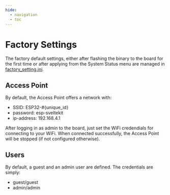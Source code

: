 ```yaml
---
hide:
  - navigation
  - toc
---
```


# Factory Settings

The factory default settings, either after flashing the binary to the board for the first time or after applying from the System Status menu are managed in [factory_setting.ini](https://github.com/soylentOrange/esp32-sveltekit/blob/main/factory_settings.ini).

## Access Point

By default, the Access Point offers a network with: 

- SSID: ESP32-#{unique_id} 
- password: esp-sveltekit 
- ip-address: 192.168.4.1

After logging in as admin to the board, just set the WiFi credendials for connecting to your WiFi. When connected successfully, the Access Point will be stopped (if not configured otherwise). 

## Users

By default, a guest and an admin user are defined. 
The credentials are simply:

- guest/guest
- admin/admin